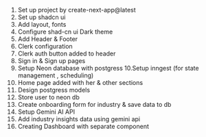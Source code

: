 1. Set up project by create-next-app@latest
2. Set up shadcn ui
3. Add layout, fonts
4. Configure shad-cn ui Dark theme
5. Add Header & Footer
6. Clerk configuration
7. Clerk auth button added to header
8. Sign in & Sign up pages
9. Setup Neon database with postgress
10.Setup inngest (for state management , scheduling)
11. Home page added with her & other sections
12. Design postgress models
13. Store user to neon db
14. Create onboarding form for industry & save data to db
15. Setup Gemini AI API
16. Add industry insights data using gemini api
17. Creating Dashboard with separate component

